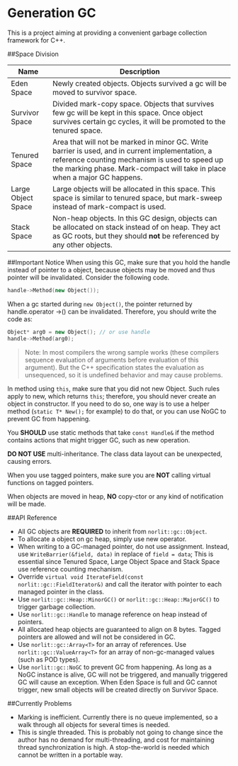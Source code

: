 Generation GC
=====
This is a project aiming at providing a convenient garbage collection framework for C++.

##Space Division

Name              | Description
----              | -----------
Eden Space        | Newly created objects. Objects survived a gc will be moved to survivor space.
Survivor Space    | Divided mark-copy space. Objects that survives few gc will be kept in this space. Once object survives certain gc cycles, it will be promoted to the tenured space.
Tenured Space     | Area that will not be marked in minor GC. Write barrier is used, and in current implementation, a reference counting mechanism is used to speed up the marking phase. Mark-compact will take in place when a major GC happens.
Large Object Space| Large objects will be allocated in this space. This space is similar to tenured space, but mark-sweep instead of mark-compact is used.
Stack Space       | Non-heap objects. In this GC design, objects can be allocated on stack instead of on heap. They act as GC roots, but they should **not** be referenced by any other objects.

##Important Notice
When using this GC, make sure that you hold the handle instead of pointer to a object, because objects may be moved and thus pointer will be invalidated. Consider the following code.
```C++
handle->Method(new Object());
```
When a gc started during `new Object()`,  the pointer returned by handle.operator ->() can be invalidated. Therefore, you should write the code as:
```C++
Object* arg0 = new Object(); // or use handle
handle->Method(arg0);
```

> Note:
> In most compilers the wrong sample works (these compilers sequence evaluation of arguments before evaluation of this argument).
> But the C++ specification states the evaluation as unsequenced, so it is undefined behavior and may cause problems.

In method using `this`, make sure that you did not new Object.
Such rules apply to new, which returns `this`; therefore, you should never create an object in constructor.
If you need to do so, one way is to use a helper method (`static T* New();` for example) to do that, or you can use NoGC to prevent GC from happening.

You **SHOULD** use static methods that take `const Handle&` if the method contains actions that might trigger GC, such as new operation.

**DO NOT USE** multi-inheritance. The class data layout can be unexpected, causing errors.

When you use tagged pointers, make sure you are **NOT** calling virtual functions on tagged pointers.

When objects are moved in heap, **NO** copy-ctor or any kind of notification will be made.

##API Reference
- All GC objects are **REQUIRED** to inherit from `norlit::gc::Object`.
- To allocate a object on gc heap, simply use new operator.
- When writing to a GC-managed pointer, do not use assignment. Instead, use `WriteBarrier(&field, data)` in replace of `field = data`; This is essential since Tenured Space, Large Object Space and Stack Space use reference counting mechanism.
- Override `virtual void IterateField(const norlit::gc::FieldIterator&)` and call the iterator with pointer to each managed pointer in the class.
- Use `norlit::gc::Heap::MinorGC()` or `norlit::gc::Heap::MajorGC()` to trigger garbage collection.
- Use `norlit::gc::Handle` to manage reference on heap instead of pointers.
- All allocated heap objects are guaranteed to align on 8 bytes. Tagged pointers are allowed and will not be considered in GC.
- Use `norlit::gc::Array<T>` for an array of references. Use `norlit::gc::ValueArray<T>` for an array of non-gc-managed values (such as POD types).
- Use `norlit::gc::NoGC` to prevent GC from happening. As long as a NoGC instance is alive, GC will not be triggered, and manually triggered GC will cause an exception. When Eden Space is full and GC cannot trigger, new small objects will be created directly on Survivor Space.

##Currently Problems
 - Marking is inefficient. Currently there is no queue implemented, so a walk through all objects for several times is needed.
 - This is single threaded. This is probably not going to change since the author has no demand for multi-threading, and cost for maintaining thread synchronization is high. A stop-the-world is needed which cannot be written in a portable way.
